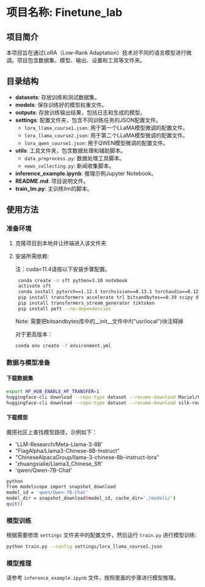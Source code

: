 # 项目名称: Finetune_lab

## 项目简介
本项目旨在通过LoRA（Low-Rank Adaptation）技术对不同的语言模型进行微调。项目包含数据集、模型、输出、设置和工具等文件夹。

## 目录结构

- **datasets**: 存放训练和测试数据集。
- **models**: 保存训练好的模型权重文件。
- **outputs**: 存放训练输出结果，包括日志和生成的模型。
- **settings**: 配置文件夹，包含不同训练任务的JSON配置文件。
  - `lora_llama_course1.json`: 用于第一个LLaMA模型微调的配置文件。
  - `lora_llama_course2.json`: 用于第二个LLaMA模型微调的配置文件。
  - `lora_qwen_course1.json`: 用于QWEN模型微调的配置文件。
- **utils**: 工具文件夹，包含数据处理和辅助脚本。
  - `data_preprocess.py`: 数据处理工具脚本。
  - `news_collecting.py`: 新闻收集脚本。
- **inference_example.ipynb**: 推理示例Jupyter Notebook。
- **README.md**: 项目说明文件。
- **train_lm.py**: 主训练llm的脚本。

## 使用方法

### 准备环境
1. 克隆项目到本地并让终端进入该文件夹

2. 安装所需依赖:

   注：cuda<11.4请按以下安装步骤配置。
   ```bash
    conda create -n sft python=3.10 notebook
    activate sft
    conda install pytorch==1.12.1 torchvision==0.13.1 torchaudio==0.12.1 cudatoolkit=11.3
    pip install transformers accelerate trl bitsandbytes==0.39 scipy deepspeed hf_transfer modelscope 
    pip install transformers_stream_generator tiktoken
    pip install peft --no-dependencies 
   ```
   Note: 需要把bitsandbytes库中的__init__文件中if("usr/local")块注释掉

   对于更高版本：
   ```bash
   conda env create -f environment.yml
   ```

### 数据与模型准备

#### 下载数据集

```bash
export HF_HUB_ENABLE_HF_TRANSFER=1
huggingface-cli download --repo-type dataset --resume-download Maciel/FinCUGE-Instruction  --local-dir data --local-dir-use-symlinks False
huggingface-cli download --repo-type dataset --resume-download silk-road/alpaca-data-gpt4-chinese  --local-dir data --local-dir-use-symlinks False
```

#### 下载模型

魔搭社区上查找模型路径，示例如下：
- 'LLM-Research/Meta-Llama-3-8B'
- "FlagAlpha/Llama3-Chinese-8B-Instruct"  
- "ChineseAlpacaGroup/llama-3-chinese-8b-instruct-lora"  
- 'zhuangxialie/Llama3_Chinese_Sft'
- 'qwen/Qwen-7B-Chat'

```bash
python
from modelscope import snapshot_download
model_id = 'qwen/Qwen-7B-Chat'          
model_dir = snapshot_download(model_id, cache_dir='./models/')
quit()
```

### 模型训练
根据需要修改 `settings` 文件夹中的配置文件，然后运行 `train.py` 进行模型训练:
```bash
python train.py --config settings/lora_llama_course1.json
```

### 模型推理
请参考 `inference_example.ipynb` 文件，按照里面的步骤进行模型推理。

